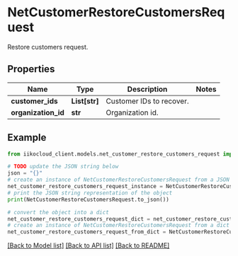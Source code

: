 # NetCustomerRestoreCustomersRequest

Restore customers request.

## Properties

Name | Type | Description | Notes
------------ | ------------- | ------------- | -------------
**customer_ids** | **List[str]** | Customer IDs to recover. | 
**organization_id** | **str** | Organization id. | 

## Example

```python
from iikocloud_client.models.net_customer_restore_customers_request import NetCustomerRestoreCustomersRequest

# TODO update the JSON string below
json = "{}"
# create an instance of NetCustomerRestoreCustomersRequest from a JSON string
net_customer_restore_customers_request_instance = NetCustomerRestoreCustomersRequest.from_json(json)
# print the JSON string representation of the object
print(NetCustomerRestoreCustomersRequest.to_json())

# convert the object into a dict
net_customer_restore_customers_request_dict = net_customer_restore_customers_request_instance.to_dict()
# create an instance of NetCustomerRestoreCustomersRequest from a dict
net_customer_restore_customers_request_from_dict = NetCustomerRestoreCustomersRequest.from_dict(net_customer_restore_customers_request_dict)
```
[[Back to Model list]](../README.md#documentation-for-models) [[Back to API list]](../README.md#documentation-for-api-endpoints) [[Back to README]](../README.md)


